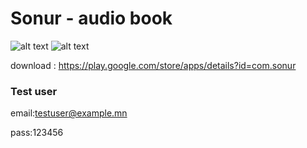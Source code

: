 # Sonur - audio book


![alt text](https://play-lh.googleusercontent.com/VmHlnobT2GbhDeBm7DesTEuk2PEKMH5_1zTK-ANfFzqDGZB36JTJz1L3_mK746cTcj0=w1536-h754-rw)
![alt text](https://play-lh.googleusercontent.com/0tZtTD0IKP14G5_rw0s0YwUyJ-mCG9z7_bdA82HnivJpnBcmP9Pi7U-TmsbQBsdA6qx2=w1536-h754-rw)


download : https://play.google.com/store/apps/details?id=com.sonur


### Test user

email:testuser@example.mn

pass:123456
